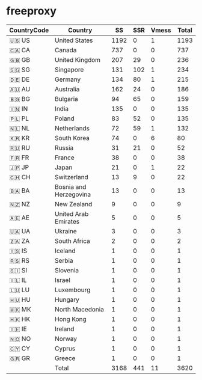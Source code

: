 # freeproxy

|CountryCode|Country|SS|SSR|Vmess|Total|
|  ----  | ----  |  ----  | ----  |  ----  | ----  |
|🇺🇸 US|United States|1192|0|1|1193|
|🇨🇦 CA|Canada|737|0|0|737|
|🇬🇧 GB|United Kingdom|207|29|0|236|
|🇸🇬 SG|Singapore|131|102|1|234|
|🇩🇪 DE|Germany|134|80|1|215|
|🇦🇺 AU|Australia|162|24|0|186|
|🇧🇬 BG|Bulgaria|94|65|0|159|
|🇮🇳 IN|India|135|0|0|135|
|🇵🇱 PL|Poland|83|52|0|135|
|🇳🇱 NL|Netherlands|72|59|1|132|
|🇰🇷 KR|South Korea|74|0|6|80|
|🇷🇺 RU|Russia|31|21|0|52|
|🇫🇷 FR|France|38|0|0|38|
|🇯🇵 JP|Japan|21|0|1|22|
|🇨🇭 CH|Switzerland|13|9|0|22|
|🇧🇦 BA|Bosnia and Herzegovina|13|0|0|13|
|🇳🇿 NZ|New Zealand|9|0|0|9|
|🇦🇪 AE|United Arab Emirates|5|0|0|5|
|🇺🇦 UA|Ukraine|3|0|0|3|
|🇿🇦 ZA|South Africa|2|0|0|2|
|🇮🇸 IS|Iceland|1|0|0|1|
|🇷🇸 RS|Serbia|1|0|0|1|
|🇸🇮 SI|Slovenia|1|0|0|1|
|🇮🇱 IL|Israel|1|0|0|1|
|🇱🇺 LU|Luxembourg|1|0|0|1|
|🇭🇺 HU|Hungary|1|0|0|1|
|🇲🇰 MK|North Macedonia|1|0|0|1|
|🇭🇰 HK|Hong Kong|1|0|0|1|
|🇮🇪 IE|Ireland|1|0|0|1|
|🇳🇴 NO|Norway|1|0|0|1|
|🇨🇾 CY|Cyprus|1|0|0|1|
|🇬🇷 GR|Greece|1|0|0|1|
||Total|3168|441|11|3620|

